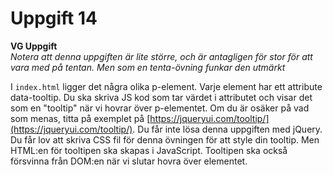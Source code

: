 # Uppgift 14

**VG Uppgift**   
*Notera att denna uppgiften är lite större, och är antagligen för stor för att vara med på tentan. Men som en tenta-övning funkar den utmärkt*

I `index.html` ligger det några olika p-element. Varje element har ett attribute data-tooltip. Du ska skriva JS kod som tar värdet i attributet och visar det som en "tooltip" när vi hovrar över p-elementet. Om du är osäker på vad som menas, titta på exemplet på [https://jqueryui.com/tooltip/](https://jqueryui.com/tooltip/). Du får inte lösa denna uppgiften med jQuery. Du får lov att skriva CSS fil för denna övningen för att style din tooltip. Men HTML:en för tooltipen ska skapas i JavaScript. Tooltipen ska också försvinna från DOM:en när vi slutar hovra över elementet.
